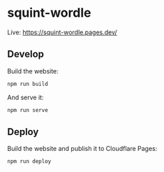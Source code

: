 # squint-wordle

Live:  https://squint-wordle.pages.dev/

## Develop

Build the website:

```sh
npm run build
```

And serve it:

```sh
npm run serve
```

## Deploy

Build the website and publish it to Cloudflare Pages:

```sh
npm run deploy
```
